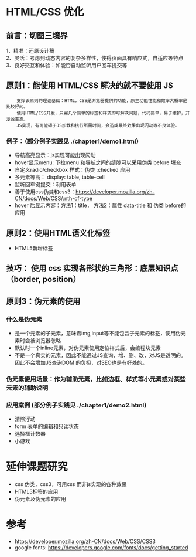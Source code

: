 # HTML/CSS 优化
## 前言：切图三境界 
1、精准：还原设计稿    
2、灵活：考虑到动态内容的复杂多样性，使得页面具有响应式，自适应等特点    
3、良好交互和体验：如能否自动监听用户回车提交等    

## 原则1：能使用 HTML/CSS 解决的就不要使用 JS    
```
    支撑该原则的理论基础：HTML，CSS是浏览器提供的功能，原生功能性能和效率大概率是比较好的。        
    使用HTML/CSS开发，只需几个简单的标签和样式即可解决问题，代码简单，易于维护，开发效率高。   
    JS实现，有可能碍于JS加载和执行所需时间，会造成最终效果出现闪动等不良体验。     
```
### 例子：（部分例子实践见 ./chapter1/demo1.html）
* 导航高亮显示：js实现可能出现闪动   
* hover显示menu: 下拉menu 和导航之间的缝隙可以采用伪类 before 填充    
* 自定义radio/checkbox 样式：伪类 :checked 应用   
* 多元素等高： display: table, table-cell    
* 监听回车键提交：利用表单    
* 善于使用css伪类和css3：https://developer.mozilla.org/zh-CN/docs/Web/CSS/:nth-of-type   
* hover 后显示内容：方法1：title， 方法2：属性 data-title 和 伪类 before的应用    

## 原则2：使用HTML语义化标签    
* HTML5新增标签   

## 技巧： 使用 css 实现各形状的三角形：底层知识点（border, position）   

## 原则3：伪元素的使用    
### 什么是伪元素
* 是一个元素的子元素，意味着img,input等不能包含子元素的标签，使用伪元素时会被浏览器忽略   
* 默认时一个inline元素，对伪元素使用定位样式后，会编程块元素   
* 不是一个真实的元素，因此不能通过JS查询，增、删、改，对JS是透明的。因此不会增加JS查询DOM 的负担，对SEO也是有好处的。   

### 伪元素使用场景：作为辅助元素，比如边框、样式等小元素或对某些元素的辅助说明    

### 应用案例 (部分例子实践见 ./chapter1/demo2.html)   
* 清除浮动    
* form 表单的编辑和只读状态   
* 选择框计数器    
* 小游戏   


# 延伸课题研究    
* css 伪类，css3，可用css 而非js实现的各种效果     
* HTML5标签的应用    
* 伪元素及伪元素的应用   

# 参考    
* https://developer.mozilla.org/zh-CN/docs/Web/CSS/CSS3     
* google fonts: https://developers.google.com/fonts/docs/getting_started   